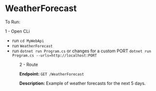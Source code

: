 # WeatherForecast

To Run:

1 - Open CLi
<ul>
<li>run <code>cd MyWebApi</code></li>
<li>run <code>WeatherForecast </code></li>
<li>run <code>dotnet run Program.cs</code> or changes for a custom PORT <code>dotnet run Program.cs --urls=http://localhost:PORT</code></li>
<ul> 

2 - Route

**Endpoint:** `GET /WeatherForecast`

**Description:** Example of weather forecasts for the next 5 days.